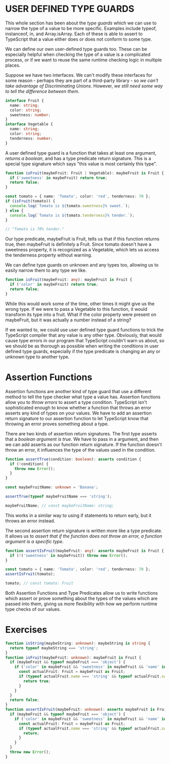 # USER DEFINED TYPE GUARDS

This whole section has been about the _type guards_ which we can use to narrow the type of a value to be more specific. Examples include typeof, instanceof, in, and Array.isArray. Each of these is able to assert to TypeScript that a value either does or does not conform to some type.

We can define our own user-defined type guards too. These can be especially helpful when checking the type of a value is a complicated process, or if we want to reuse the same runtime checking logic in multiple places.

Suppose we have two interfaces. We can't modify these interfaces for some reason - perhaps they are part of a third-party library - so _we can't take advantage of Discriminating Unions_. However, _we still need some way to tell the difference between them_.

```ts
interface Fruit {
  name: string;
  color: string;
  sweetness: number;
}
interface Vegetable {
  name: string;
  color: string;
  tenderness: number;
}
```

A user defined type guard is a function that takes at least one argument, _returns a boolean_, and has a type predicate return signature. This is a special type signature which says "this value is most certainly this type".

```ts
function isFruit(maybeFruit: Fruit | Vegetable): maybeFruit is Fruit {
  if ('sweetness' in maybeFruit) return true;
  return false;
}

const tomato = { name: 'Tomato', color: 'red', tenderness: 70 };
if (isFruit(tomato)) {
  console.log(`Tomato is ${tomato.sweetness}% sweet.`);
} else {
  console.log(`Tomato is ${tomato.tenderness}% tender.`);
}

// "Tomato is 70% tender."
```

Our type predicate, maybeFruit is Fruit, tells us that if this function returns true, then maybeFruit is definitely a Fruit. Since tomato doesn't have a sweetness property, it is recognized as a Vegetable, which lets us access the tenderness property without warning.

We can define type guards on unknown and any types too, allowing us to easily narrow them to any type we like.

```ts
function isFruit(maybeFruit: any): maybeFruit is Fruit {
  if ('color' in maybeFruit) return true;
  return false;
}
```

While this would work some of the time, other times it might give us the wrong type. If we were to pass a Vegetable to this function, it would transform its type into a fruit. What if the color property were present on maybeFruit, but it was actually a number instead of a string?

If we wanted to, we could use user defined type guard functions to trick the TypeScript compiler that any value is any other type. Obviously, that would cause type errors in our program that TypeScript couldn't warn us about, so we should be as thorough as possible when writing the conditions in user defined type guards, especially if the type predicate is changing an any or unknown type to another type.

# Assertion Functions

Assertion functions are another kind of type guard that use a different method to tell the type checker what type a value has. Assertion functions allow you to _throw errors_ to assert a type condition. TypeScript isn't sophisticated enough to know whether a function that throws an error asserts any kind of types on your values. We have to add an assertion return signature to our assertion function to let TypeScript know that throwing an error proves something about a type.

There are two kinds of assertion return signatures. The first type asserts that a _boolean argument is true_. We have to pass in a argument, and then we can add asserts <parameter name> as our function return signature. If the function doesn't throw an error, it influences the type of the values used in the condition.

```ts
function assertTrue(condition: boolean): asserts condition {
  if (!condition) {
    throw new Error();
  }
}

const maybeFruitName: unknown = 'Banana';

assertTrue(typeof maybeFruitName === 'string');

maybeFruitName; // const maybeFruitName: string;
```

This works in a similar way to using if statements to return early, but it throws an error instead.

The second assertion return signature is written more like a type predicate. It allows us to _assert that if the function does not throw an error, a function argument is a specific type_.

```ts
function assertIsFruit(maybeFruit: any): asserts maybeFruit is Fruit {
  if (!('sweetness' in maybeFruit)) throw new Error();
}

const tomato = { name: 'Tomato', color: 'red', tenderness: 70 };
assertIsFruit(tomato);

tomato; // const tomato: Fruit
```

Both Assertion Functions and Type Predicates allow us to write functions which assert or prove something about the types of the values which are passed into them, giving us more flexibility with how we perform runtime type checks of our values.

# Exercises

```ts
function isString(maybeString: unknown): maybeString is string {
  return typeof maybeString === 'string';
}
function isFruit(maybeFruit: unknown): maybeFruit is Fruit {
  if (maybeFruit && typeof maybeFruit === 'object') {
    if ('color' in maybeFruit && 'sweetness' in maybeFruit && 'name' in maybeFruit) {
      const actualFruit: Fruit = maybeFruit as Fruit;
      if (typeof actualFruit.name === 'string' && typeof actualFruit.sweetness === 'number') {
        return true;
      }
    }
  }
  return false;
}
function assertIsFruit(maybeFruit: unknown): asserts maybeFruit is Fruit {
  if (maybeFruit && typeof maybeFruit === 'object') {
    if ('color' in maybeFruit && 'sweetness' in maybeFruit && 'name' in maybeFruit) {
      const actualFruit: Fruit = maybeFruit as Fruit;
      if (typeof actualFruit.name === 'string' && typeof actualFruit.sweetness === 'number') {
        return;
      }
    }
  }
  throw new Error();
}
```
